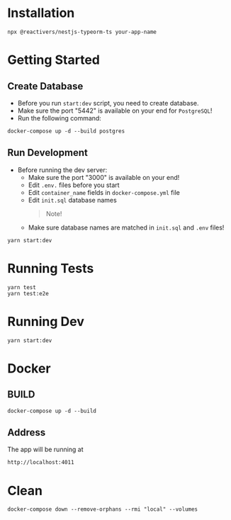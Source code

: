 # Installation

```
npx @reactivers/nestjs-typeorm-ts your-app-name
```

# Getting Started

## Create Database

- Before you run `start:dev` script, you need to create database.
- Make sure the port "5442" is available on your end for `PostgreSQL`!
- Run the following command:

```
docker-compose up -d --build postgres
```

## Run Development

- Before running the dev server:
  - Make sure the port "3000" is available on your end!
  - Edit `.env.` files before you start
  - Edit `container_name` fields in `docker-compose.yml` file
  - Edit `init.sql` database names
    > Note!
  - Make sure database names are matched in `init.sql` and `.env` files!

`
yarn start:dev
`

# Running Tests

```
yarn test
yarn test:e2e
```

# Running Dev

```
yarn start:dev
```

# Docker

## BUILD

```
docker-compose up -d --build
```

## Address

The app will be running at

```
http://localhost:4011
```

# Clean

```
docker-compose down --remove-orphans --rmi "local" --volumes
```

